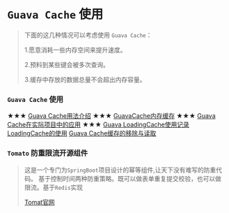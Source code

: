 # `Guava Cache` 使用
> 下面的这几种情况可以考虑使用 `Guava Cache`：
>  
>  1.愿意消耗一些内存空间来提升速度。
>  
>  2.预料到某些键会被多次查询。
>  
>  3.缓存中存放的数据总量不会超出内存容量。


### `Guava Cache` 使用
★★★
[Guava Cache用法介绍](https://segmentfault.com/a/1190000011105644)
★★★
[GuavaCache内存缓存](https://baijiahao.baidu.com/s?id=1665363055480244255&wfr=spider&for=pc)
★★★
[Guava Cache在实际项目中的应用](https://www.cnblogs.com/csonezp/p/10011031.html)
★★★
[Guava LoadingCache使用记录](https://blog.csdn.net/sunquan291/article/details/78599114)
[LoadingCache的使用](https://blog.csdn.net/zcs20082015/article/details/79031824)
[Guava Cache缓存的移除与读取](https://my.oschina.net/u/2391658/blog/907565)

### `Tomato` 防重限流开源组件
> 这是一个专门为`SpringBoot`项目设计的幂等组件,让天下没有难写的防重代码。 基于控制时间两种防重策略。既可以做表单重复提交校验，也可以做限流。基于`Redis`实现
>
> [Tomat官网](https://tomato.springlearn.cn/)